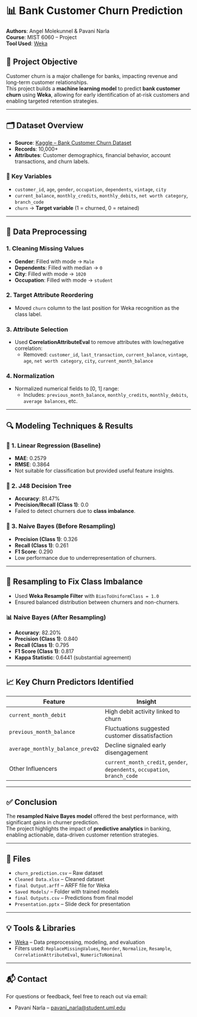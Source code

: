 # 📊 Bank Customer Churn Prediction

**Authors**: Angel Molekunnel & Pavani Narla  
**Course**: MIST 6060 – Project  
**Tool Used**: [Weka](https://www.cs.waikato.ac.nz/ml/weka/)

## 🧠 Project Objective
Customer churn is a major challenge for banks, impacting revenue and long-term customer relationships.  
This project builds a **machine learning model** to predict **bank customer churn** using **Weka**, allowing for early identification of at-risk customers and enabling targeted retention strategies.

---

## 🗂️ Dataset Overview

- **Source**: [Kaggle – Bank Customer Churn Dataset](https://www.kaggle.com/datasets/pentakrishnakishore/bank-customer-churn-data)
- **Records**: 10,000+  
- **Attributes**: Customer demographics, financial behavior, account transactions, and churn labels.

### 🔑 Key Variables
- `customer_id`, `age`, `gender`, `occupation`, `dependents`, `vintage`, `city`
- `current_balance`, `monthly_credits`, `monthly_debits`, `net worth category`, `branch_code`
- `churn` → **Target variable** (1 = churned, 0 = retained)

---

## 🧼 Data Preprocessing

### 1. Cleaning Missing Values
- **Gender**: Filled with mode → `Male`
- **Dependents**: Filled with median → `0`
- **City**: Filled with mode → `1020`
- **Occupation**: Filled with mode → `student`

### 2. Target Attribute Reordering
- Moved `churn` column to the last position for Weka recognition as the class label.

### 3. Attribute Selection
- Used **CorrelationAttributeEval** to remove attributes with low/negative correlation:
  - Removed: `customer_id`, `last_transaction`, `current_balance`, `vintage`, `age`, `net worth category`, `city`, `current_month_balance`

### 4. Normalization
- Normalized numerical fields to [0, 1] range:
  - Includes: `previous_month_balance`, `monthly_credits`, `monthly_debits`, `average balances`, etc.

---

## 🔍 Modeling Techniques & Results

### 🔸 1. Linear Regression (Baseline)
- **MAE**: 0.2579  
- **RMSE**: 0.3864  
- Not suitable for classification but provided useful feature insights.

### 🔸 2. J48 Decision Tree
- **Accuracy**: 81.47%  
- **Precision/Recall (Class 1)**: 0.0  
- Failed to detect churners due to **class imbalance**.

### 🔸 3. Naive Bayes (Before Resampling)
- **Precision (Class 1)**: 0.326  
- **Recall (Class 1)**: 0.261  
- **F1 Score**: 0.290  
- Low performance due to underrepresentation of churners.

---

## 🔄 Resampling to Fix Class Imbalance

- Used **Weka Resample Filter** with `BiasToUniformClass = 1.0`  
- Ensured balanced distribution between churners and non-churners.

### 📊 Naive Bayes (After Resampling)
- **Accuracy**: 82.20%  
- **Precision (Class 1)**: 0.840  
- **Recall (Class 1)**: 0.795  
- **F1 Score (Class 1)**: 0.817  
- **Kappa Statistic**: 0.6441 (substantial agreement)

---

## 📈 Key Churn Predictors Identified

| Feature                        | Insight                                         |
|-------------------------------|--------------------------------------------------|
| `current_month_debit`         | High debit activity linked to churn              |
| `previous_month_balance`      | Fluctuations suggested customer dissatisfaction  |
| `average_monthly_balance_prevQ2` | Decline signaled early disengagement         |
| Other Influencers             | `current_month_credit`, `gender`, `dependents`, `occupation`, `branch_code`

---

## ✅ Conclusion

The **resampled Naive Bayes model** offered the best performance, with significant gains in churner prediction.  
The project highlights the impact of **predictive analytics** in banking, enabling actionable, data-driven customer retention strategies.

---

## 📁 Files
- `churn_prediction.csv` – Raw dataset  
- `Cleaned Data.xlsx` – Cleaned dataset  
- `final Output.arff` – ARFF file for Weka  
- `Saved Models/` – Folder with trained models  
- `final Outputs.csv` – Predictions from final model  
- `Presentation.pptx` – Slide deck for presentation

---

## 💡 Tools & Libraries
- [Weka](https://www.cs.waikato.ac.nz/ml/weka/) – Data preprocessing, modeling, and evaluation  
- Filters used: `ReplaceMissingValues`, `Reorder`, `Normalize`, `Resample`, `CorrelationAttributeEval`, `NumericToNominal`

---

## 📬 Contact
For questions or feedback, feel free to reach out via email:
- Pavani Narla – pavani_narla@student.uml.edu
